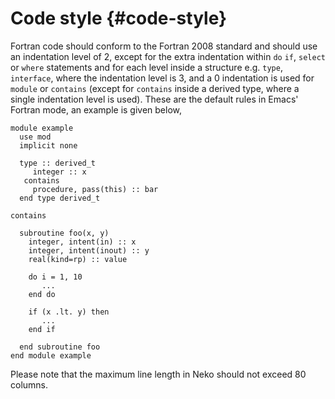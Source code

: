# Code style {#code-style}
Fortran code should conform to the Fortran 2008 standard and should use an indentation level of 2, except for the extra indentation within `do` `if`, `select` or `where` statements and for each level inside a structure e.g. `type`, `interface`, where the indentation level is 3, and a 0 indentation is used for `module` or `contains` (except for `contains` inside a derived type, where a single indentation level is used). These are the default rules in Emacs' Fortran mode, an example is given below,
~~~~~~~~~~~~~~~{.f90}
module example
  use mod
  implicit none

  type :: derived_t
     integer :: x
   contains
     procedure, pass(this) :: bar     
  end type derived_t

contains

  subroutine foo(x, y)
    integer, intent(in) :: x
    integer, intent(inout) :: y
    real(kind=rp) :: value

    do i = 1, 10
       ...
    end do

    if (x .lt. y) then
       ...
    end if
    
  end subroutine foo
end module example
~~~~~~~~~~~~~~~
Please note that the maximum line length in Neko should not exceed 80 columns.